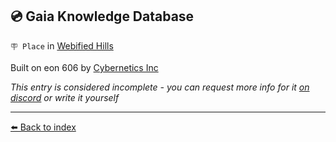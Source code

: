 ## 💿 Gaia Knowledge Database

`🪧 Place` in [Webified Hills](../refs/webified_hills.md)

Built on eon 606 by [Cybernetics Inc](../refs/cybernetics_inc.md)

_This entry is considered incomplete - you can request more info for it [on discord](<https://discord.com/channels/562910943848169472/1173922660489633802>) or write it yourself_


----------
[⬅️ Back to index](../#9340_s)
